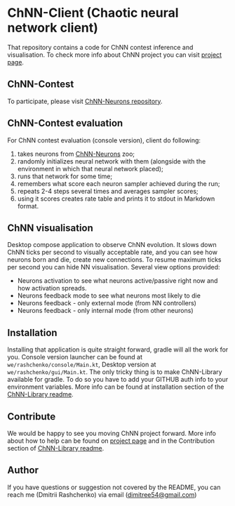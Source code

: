 # ChNN-Client (Chaotic neural network client)

That repository contains a code for ChNN contest inference and visualisation. 
To check more info about ChNN project you can visit [project page](https://dimitree54.github.io/ChNN/).

## ChNN-Contest

To participate, please visit [ChNN-Neurons repository](https://github.com/dimitree54/ChNN-Neurons).

## ChNN-Contest evaluation

For ChNN contest evaluation (console version), client do following: 
1. takes neurons from [ChNN-Neurons](https://github.com/dimitree54/ChNN-Neurons) zoo;
2. randomly initializes neural network with them (alongside with the environment in which that neural network placed);
3. runs that network for some time;
4. remembers what score each neuron sampler achieved during the run;
5. repeats 2-4 steps several times and averages sampler scores;
6. using it scores creates rate table and prints it to stdout in Markdown format.

## ChNN visualisation

Desktop compose application to observe ChNN evolution. 
It slows down ChNN ticks per second to visually acceptable rate, 
 and you can see how neurons born and die, create new connections. 
To resume maximum ticks per second you can hide NN visualisation.
Several view options provided:
- Neurons activation to see what neurons active/passive right now and how activation spreads.
- Neurons feedback mode to see what neurons most likely to die
- Neurons feedback - only external mode (from NN controllers)
- Neurons feedback - only internal mode (from other neurons)

## Installation

Installing that application is quite straight forward, gradle will all the work for you. 
Console version launcher can be found at `we/rashchenko/console/Main.kt`,
Desktop version at `we/rashchenko/gui/Main.kt`.
The only tricky thing is to make ChNN-Library available for gradle.
To do so you have to add your GITHUB auth info to your environment variables.
More info can be found at installation section of the [ChNN-Library readme](https://github.com/dimitree54/ChNN-Library).

## Contribute
We would be happy to see you moving ChNN project forward. 
More info about how to help can be found on [project page](https://dimitree54.github.io/ChNN/) 
and in the Contribution section of [ChNN-Library readme](https://github.com/dimitree54/ChNN-Library).

## Author
If you have questions or suggestion not covered by the README, you can reach me (Dmitrii Rashchenko) via email (dimitree54@gmail.com)
